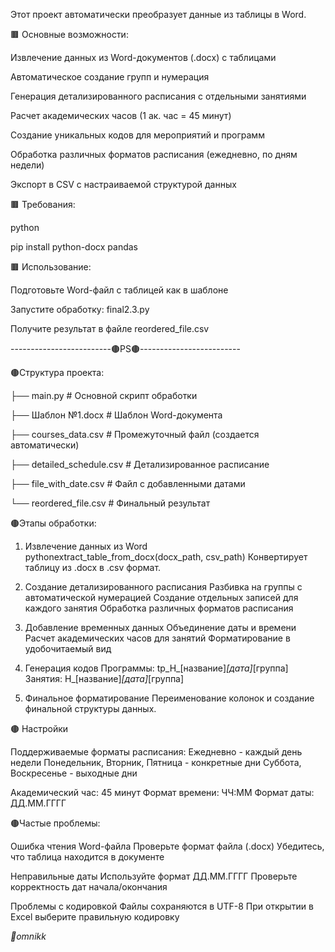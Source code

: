 Этот проект автоматически преобразует данные из таблицы в Word.

🟫 Основные возможности:

Извлечение данных из Word-документов (.docx) с таблицами

Автоматическое создание групп и нумерация

Генерация детализированного расписания с отдельными занятиями

Расчет академических часов (1 ак. час = 45 минут)

Создание уникальных кодов для мероприятий и программ

Обработка различных форматов расписания (ежедневно, по дням недели)

Экспорт в CSV с настраиваемой структурой данных


🟫 Требования:

python

pip install python-docx pandas


🟫 Использование:

Подготовьте Word-файл с таблицей как в шаблоне

Запустите обработку: final2.3.py

Получите результат в файле reordered_file.csv


-------------------------🟤PS🟤-------------------------

🟤Структура проекта:

├── main.py                 # Основной скрипт обработки

├── Шаблон №1.docx         # Шаблон Word-документа

├── courses_data.csv       # Промежуточный файл (создается автоматически)

├── detailed_schedule.csv  # Детализированное расписание

├── file_with_date.csv     # Файл с добавленными датами

└── reordered_file.csv     # Финальный результат

🟤Этапы обработки:

1. Извлечение данных из Word
pythonextract_table_from_docx(docx_path, csv_path)
Конвертирует таблицу из .docx в .csv формат.

2. Создание детализированного расписания
Разбивка на группы с автоматической нумерацией
Создание отдельных записей для каждого занятия
Обработка различных форматов расписания

3. Добавление временных данных
Объединение даты и времени
Расчет академических часов для занятий
Форматирование в удобочитаемый вид

4. Генерация кодов
Программы: tp_H_[название]_[дата]_[группа]
Занятия: H_[название]_[дата]_[группа]

5. Финальное форматирование
Переименование колонок и создание финальной структуры данных.

🟤 Настройки

Поддерживаемые форматы расписания:
Ежедневно - каждый день недели
Понедельник, Вторник, Пятница - конкретные дни
Суббота, Воскресенье - выходные дни

Академический час: 45 минут
Формат времени: ЧЧ:ММ
Формат даты: ДД.ММ.ГГГГ

🟤Частые проблемы:

Ошибка чтения Word-файла
Проверьте формат файла (.docx)
Убедитесь, что таблица находится в документе


Неправильные даты
Используйте формат ДД.ММ.ГГГГ
Проверьте корректность дат начала/окончания


Проблемы с кодировкой
Файлы сохраняются в UTF-8
При открытии в Excel выберите правильную кодировку


_🐤omnikk_
